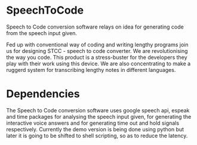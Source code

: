 # SpeechToCode

Speech to Code conversion software relays on idea for generating code from the speech input given.

Fed up with conventional way of coding and writing lengthy programs join us for designing STCC - speech to code converter.
We are revolutionising the way you code. This product is a stress-buster for the developers they play with their work using this device. We are also concentrating to make a ruggerd system for transcribing lengthy notes in different languages.

# Dependencies
The Speech to Code conversion software uses google speech api, espeak and time packages for analysing the speech input given, for generating the interactive voice answers and for generating time out and hold signals respectively. Currently the demo version is being done using python but later it is going to be shifted to shell scripting, so as to reduce the latency. 
